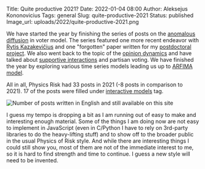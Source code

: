 Title: Quite productive 2021?
Date: 2022-01-04 08:00
Author: Aleksejus Kononovicius
Tags: general
Slug: quite-productive-2021
Status: published
Image_url: uploads/2022/quite-productive-2021.png

We have started the year by finishing the series of posts on the [anomalous
diffusion](/tag/anomalous-diffusion/) in voter model. The series featured one
more recent endeavor with [Rytis Kazakevičius](/tag/r-kazakevicius/) and one
"forgotten" paper written for my [postdoctoral
project](/tag/postdoctoral-project/). We also went back to the topic of the
[opinion dynamics](/tag/opinion-dynamics/) and have talked about [supportive
interactions](/tag/latane-social-impact-theory/) and partisan voting. We
have finished the year by exploring various time series models leading us up
to [ARFIMA model](/tag/arfima-series/).

All in all, Physics Risk had 33 posts in 2021 (-8 posts in comparison to
2021). 17 of the posts were filled under [interactive
models](/tag/interactive/) tag.

![Number of posts written in English and still available on this site]({static}/uploads/2022/quite-productive-2021.png "The
number of posts written in English and still available on this iteration of Physics
of Risk. The wide bars represent total number of posts for each year since 2010,
while the narrower bars represent a number of posts with 'Interactive models' tag.")

I guess my tempo is dropping a bit as I am running out of easy to make and
interesting enough material. Some of the things I am doing now are not easy
to implement in JavaScript (even in C/Python I have to rely on 3rd-party
libraries to do the heavy-lifting stuff) and to show off to the broader
public in the usual Physics of Risk style. And while there are interesting
things I could still show you, most of them are not of the immediate
interest to me, so it is hard to find strength and time to continue. I guess
a new style will need to be invented.
